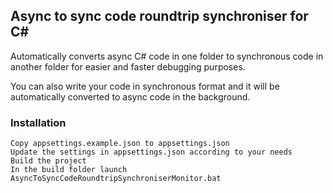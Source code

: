 ## Async to sync code roundtrip synchroniser for C#
Automatically converts async C# code in one folder to synchronous code in another folder for easier and faster debugging purposes. 

You can also write your code in synchronous format and it will be automatically converted to async code in the background.

### Installation

    Copy appsettings.example.json to appsettings.json
    Update the settings in appsettings.json according to your needs
    Build the project
    In the build folder launch AsyncToSyncCodeRoundtripSynchroniserMonitor.bat
    
    
